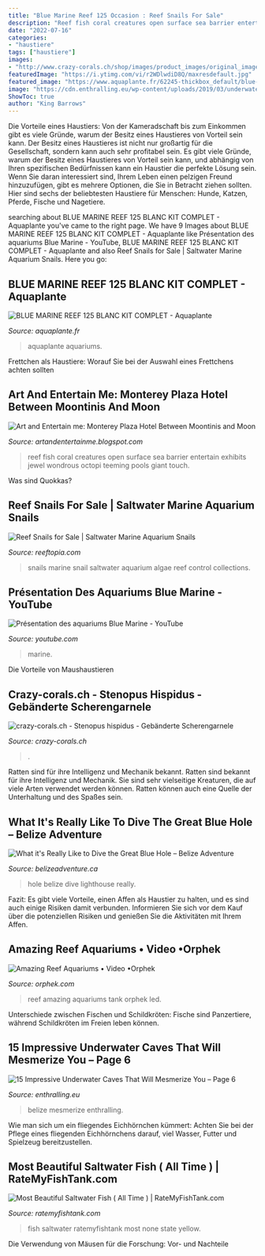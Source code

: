 ```yaml
---
title: "Blue Marine Reef 125 Occasion : Reef Snails For Sale"
description: "Reef fish coral creatures open surface sea barrier entertain exhibits jewel wondrous octopi teeming pools giant touch"
date: "2022-07-16"
categories:
- "haustiere"
tags: ["haustiere"]
images:
- "http://www.crazy-corals.ch/shop/images/product_images/original_images/stenopus_hispidus_-_gebaenderte_scherengarnele.jpg"
featuredImage: "https://i.ytimg.com/vi/r2WDlwdiD8Q/maxresdefault.jpg"
featured_image: "https://www.aquaplante.fr/62245-thickbox_default/blue-marine-reef-125-blanc-kit-complet.jpg"
image: "https://cdn.enthralling.eu/wp-content/uploads/2019/03/underwater-caves-6-1024x768.jpg"
ShowToc: true
author: "King Barrows"
---
```



Die Vorteile eines Haustiers: Von der Kameradschaft bis zum Einkommen gibt es viele Gründe, warum der Besitz eines Haustieres von Vorteil sein kann.
Der Besitz eines Haustieres ist nicht nur großartig für die Gesellschaft, sondern kann auch sehr profitabel sein. Es gibt viele Gründe, warum der Besitz eines Haustieres von Vorteil sein kann, und abhängig von Ihren spezifischen Bedürfnissen kann ein Haustier die perfekte Lösung sein. Wenn Sie daran interessiert sind, Ihrem Leben einen pelzigen Freund hinzuzufügen, gibt es mehrere Optionen, die Sie in Betracht ziehen sollten. Hier sind sechs der beliebtesten Haustiere für Menschen: Hunde, Katzen, Pferde, Fische und Nagetiere.

	

		
searching about BLUE MARINE REEF 125 BLANC KIT COMPLET - Aquaplante you've came to the right page. We have 9 Images about BLUE MARINE REEF 125 BLANC KIT COMPLET - Aquaplante like Présentation des aquariums Blue Marine - YouTube, BLUE MARINE REEF 125 BLANC KIT COMPLET - Aquaplante and also Reef Snails for Sale | Saltwater Marine Aquarium Snails. Here you go:
		
    
## BLUE MARINE REEF 125 BLANC KIT COMPLET - Aquaplante

<img loading=lazy src="https://www.aquaplante.fr/62245-thickbox_default/blue-marine-reef-125-blanc-kit-complet.jpg" onerror="this.onerror=null;this.src='https://tse1.mm.bing.net/th?id=OIP.NDmneX27FgUtVhqI5Hyv2QHaHa&amp;pid=15.1';" alt="BLUE MARINE REEF 125 BLANC KIT COMPLET - Aquaplante">

_Source: aquaplante.fr_

>aquaplante aquariums. 

	

Frettchen als Haustiere: Worauf Sie bei der Auswahl eines Frettchens achten sollten

    
## Art And Entertain Me: Monterey Plaza Hotel Between Moontinis And Moon

<img loading=lazy src="http://3.bp.blogspot.com/-OTSbGHXa6kc/ULXMSrYFIsI/AAAAAAAALHs/4EtyNq0H-t8/s1600/11.%2Bfish.jpg" onerror="this.onerror=null;this.src='https://tse1.mm.bing.net/th?id=OIP.o-x8UULqvh7AQ1N1gWikoQHaE6&amp;pid=15.1';" alt="Art and Entertain me: Monterey Plaza Hotel Between Moontinis and Moon">

_Source: artandentertainme.blogspot.com_

>reef fish coral creatures open surface sea barrier entertain exhibits jewel wondrous octopi teeming pools giant touch. 

	

Was sind Quokkas?

    
## Reef Snails For Sale | Saltwater Marine Aquarium Snails

<img loading=lazy src="http://cdn.shopify.com/s/files/1/1105/7714/collections/Golden_Snail_1200x1200.jpg?v=1557581139" onerror="this.onerror=null;this.src='https://tse3.mm.bing.net/th?id=OIP.P2j8sQYermBtVUtlbHtZbgHaFj&amp;pid=15.1';" alt="Reef Snails for Sale | Saltwater Marine Aquarium Snails">

_Source: reeftopia.com_

>snails marine snail saltwater aquarium algae reef control collections. 

	



    
## Présentation Des Aquariums Blue Marine - YouTube

<img loading=lazy src="https://i.ytimg.com/vi/r2WDlwdiD8Q/maxresdefault.jpg" onerror="this.onerror=null;this.src='https://tse3.mm.bing.net/th?id=OIP.M97y0l5HVcQhXhvxUS_ldwHaEK&amp;pid=15.1';" alt="Présentation des aquariums Blue Marine - YouTube">

_Source: youtube.com_

>marine. 

	

Die Vorteile von Maushaustieren

    
## Crazy-corals.ch - Stenopus Hispidus - Gebänderte Scherengarnele

<img loading=lazy src="http://www.crazy-corals.ch/shop/images/product_images/original_images/stenopus_hispidus_-_gebaenderte_scherengarnele.jpg" onerror="this.onerror=null;this.src='https://tse2.mm.bing.net/th?id=OIP.kOX1cRTmGL5k2BGGxoEcIAHaFj&amp;pid=15.1';" alt="crazy-corals.ch - Stenopus hispidus - Gebänderte Scherengarnele">

_Source: crazy-corals.ch_

>. 

	

Ratten sind für ihre Intelligenz und Mechanik bekannt.
Ratten sind bekannt für ihre Intelligenz und Mechanik. Sie sind sehr vielseitige Kreaturen, die auf viele Arten verwendet werden können. Ratten können auch eine Quelle der Unterhaltung und des Spaßes sein.

    
## What It&#039;s Really Like To Dive The Great Blue Hole – Belize Adventure

<img loading=lazy src="https://www.belizeadventure.ca/wp-content/uploads/2013/02/blue-hole-belize.jpg" onerror="this.onerror=null;this.src='https://tse3.mm.bing.net/th?id=OIP.nuv_wSopeLu6MeSe3qZCgAHaFj&amp;pid=15.1';" alt="What it&#039;s Really Like to Dive the Great Blue Hole – Belize Adventure">

_Source: belizeadventure.ca_

>hole belize dive lighthouse really. 

	

Fazit: Es gibt viele Vorteile, einen Affen als Haustier zu halten, und es sind auch einige Risiken damit verbunden. Informieren Sie sich vor dem Kauf über die potenziellen Risiken und genießen Sie die Aktivitäten mit Ihrem Affen.

    
## Amazing Reef Aquariums • Video •Orphek

<img loading=lazy src="https://orphek.com/led/wp-content/uploads/2011/12/full-tank-photo-shot.jpg" onerror="this.onerror=null;this.src='https://tse2.mm.bing.net/th?id=OIP.8uLoC-ZAYISRwPLbOrjHJwHaE8&amp;pid=15.1';" alt="Amazing Reef Aquariums • Video •Orphek">

_Source: orphek.com_

>reef amazing aquariums tank orphek led. 

	

Unterschiede zwischen Fischen und Schildkröten: Fische sind Panzertiere, während Schildkröten im Freien leben können.

    
## 15 Impressive Underwater Caves That Will Mesmerize You – Page 6

<img loading=lazy src="https://cdn.enthralling.eu/wp-content/uploads/2019/03/underwater-caves-6-1024x768.jpg" onerror="this.onerror=null;this.src='https://tse4.mm.bing.net/th?id=OIP.VkDAq5k-ZZBXcOlIj4dw4gHaFj&amp;pid=15.1';" alt="15 Impressive Underwater Caves That Will Mesmerize You – Page 6">

_Source: enthralling.eu_

>belize mesmerize enthralling. 

	

Wie man sich um ein fliegendes Eichhörnchen kümmert: Achten Sie bei der Pflege eines fliegenden Eichhörnchens darauf, viel Wasser, Futter und Spielzeug bereitzustellen.

    
## Most Beautiful Saltwater Fish ( All Time ) | RateMyFishTank.com

<img loading=lazy src="http://images3.ratemyfishtank.com/photo/13/910x450h/28000/27734/Yellow-Belly-Regal-Blue-Tang-Xcd0PW.jpg" onerror="this.onerror=null;this.src='https://tse4.mm.bing.net/th?id=OIP.t6INbEbBJsvPhnXTzXeMpQHaFM&amp;pid=15.1';" alt="Most Beautiful Saltwater Fish ( All Time ) | RateMyFishTank.com">

_Source: ratemyfishtank.com_

>fish saltwater ratemyfishtank most none state yellow. 

	

Die Verwendung von Mäusen für die Forschung: Vor- und Nachteile

